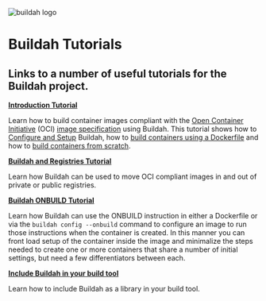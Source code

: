 ![buildah logo](../../logos/buildah-logo_large.png)

# Buildah Tutorials

## Links to a number of useful tutorials for the Buildah project.

**[Introduction Tutorial](01-intro.md)**

Learn how to build container images compliant with the [Open Container Initiative](https://www.opencontainers.org/) (OCI) [image specification](https://github.com/opencontainers/image-spec) using Buildah.  This tutorial shows how to [Configure and Setup](01-intro.md#configure-and-install-buildah) Buildah, how to [build containers using a Dockerfile](01-intro.md#using-dockerfiles-with-buildah) and how to [build containers from scratch](01-intro.md#building-a-container-from-scratch).

**[Buildah and Registries Tutorial](02-registries-repositories.md)**

Learn how Buildah can be used to move OCI compliant images in and out of private or public registries.

**[Buildah ONBUILD Tutorial](03-on-build.md)**

Learn how Buildah can use the ONBUILD instruction in either a Dockerfile or via the `buildah config --onbuild` command to configure an image to run those instructions when the container is created.  In this manner you can front load setup of the container inside the image and minimalize the steps needed to create one or more containers that share a number of initial settings, but need a few differentiators between each.

**[Include Buildah in your build tool](04-include-in-your-build-tool.md)**

Learn how to include Buildah as a library in your build tool.
